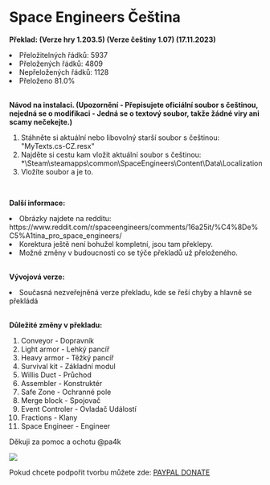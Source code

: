 # Space Engineers Čeština

**Překlad: (Verze hry 1.203.5) (Verze češtiny 1.07) (17.11.2023)**
<li>Přeložitelných řádků: 5937</li>
<li>Přeložených řádků: 4809</li>
<li>Nepřeložených řádků: 1128</li>
<li>Přeloženo 81.0%</li>
<br>

**Návod na instalaci. (Upozornění - Přepisujete oficiální soubor s češtinou, nejedná se o modifikaci - Jedná se o textový soubor, takže žádné viry ani scamy nečekejte.)**
1. Stáhněte si aktuální nebo libovolný starší soubor s češtinou: "MyTexts.cs-CZ.resx"
2. Najděte si cestu kam vložit aktuální soubor s češtinou: *\Steam\steamapps\common\SpaceEngineers\Content\Data\Localization
3. Vložíte soubor a je to.
<br>

**Další informace:**
<li>Obrázky najdete na redditu: https://www.reddit.com/r/spaceengineers/comments/16a25it/%C4%8De%C5%A1tina_pro_space_engineers/</li>
<li>Korektura ještě není bohužel kompletní, jsou tam překlepy.</li>
<li>Možné změny v budoucnosti co se týče překladů už přeloženého.</li>
<br>

**Vývojová verze:**
<li>Současná nezveřejněná verze překladu, kde se řeší chyby a hlavně se překládá</li>
<br>

**Důležité změny v překladu:**
1. Conveyor - Dopravník
2. Light armor - Lehký pancíř
3. Heavy armor - Těžký pancíř
4. Survival kit - Základní modul
5. Willis Duct - Průchod
6. Assembler - Konstruktér
7. Safe Zone - Ochranné pole
8. Merge block - Spojovač
9. Event Controler - Ovladač Událostí
10. Fractions - Klany
11. Space Engineer - Engineer

Děkuji za pomoc a ochotu @pa4k

![](https://www.givingloop.org/blog/wp-content/uploads/2019/03/image-12.png)

Pokud chcete podpořit tvorbu můžete zde: [PAYPAL DONATE](https://www.paypal.com/donate/?hosted_button_id=PLFUUKBL3D3P6)


